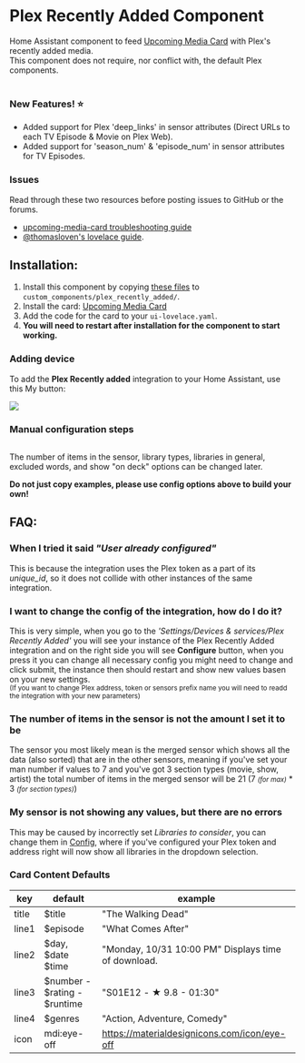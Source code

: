 # Plex Recently Added Component

Home Assistant component to feed [Upcoming Media Card](https://github.com/custom-cards/upcoming-media-card) with
Plex's recently added media.</br>
This component does not require, nor conflict with, the default Plex components.</br></br>

### **New Features! ⭐**
 - Added support for Plex 'deep_links' in sensor attributes (Direct URLs to each TV Episode & Movie on Plex Web).
 - Added support for 'season_num' & 'episode_num' in sensor attributes for TV Episodes.

### Issues
Read through these two resources before posting issues to GitHub or the forums.
 - [upcoming-media-card troubleshooting guide](https://github.com/custom-cards/upcoming-media-card/blob/master/troubleshooting.md)
 - [@thomasloven's lovelace guide](https://github.com/thomasloven/hass-config/wiki/Lovelace-Plugins).

## Installation:
1. Install this component by copying [these files](https://github.com/custom-components/sensor.plex_recently_added/tree/master/custom_components/plex_recently_added) to `custom_components/plex_recently_added/`.
2. Install the card: [Upcoming Media Card](https://github.com/custom-cards/upcoming-media-card)
3. Add the code for the card to your `ui-lovelace.yaml`.
4. **You will need to restart after installation for the component to start working.**

### Adding device
To add the **Plex Recently added** integration to your Home Assistant, use this My button:

<a href="https://my.home-assistant.io/redirect/config_flow_start?domain=plex_recently_added" class="my badge" target="_blank"><img src="https://my.home-assistant.io/badges/config_flow_start.svg"></a>

<details><summary style="list-style: none"><h3><b style="cursor: pointer">Manual configuration steps</b></h3></summary>

If the above My button doesn’t work, you can also perform the following steps manually:

- Browse to your Home Assistant instance.

- Go to [Settings > Devices & Services](https://my.home-assistant.io/redirect/integrations/).

- In the bottom right corner, select the [Add Integration button].(https://my.home-assistant.io/redirect/config_flow_start?domain=plex_recently_added)

- From the list, select **Plex Recently added**.

- Follow the instructions on screen to complete the setup.
</details>

The number of items in the sensor, library types, libraries in general, excluded words, and show "on deck" options can be changed later.

**Do not just copy examples, please use config options above to build your own!**

## FAQ:
### When I tried it said *"User already configured"*
This is because the integration uses the Plex token as a part of its *unique_id*, so it does not collide with other instances of the same integration.

### I want to change the config of the integration, how do I do it?
This is very simple, when you go to the *'Settings/Devices & services/Plex Recently Added'* you will see your instance of the Plex Recently Added integration and on the right side you will see **Configure** button, when you press it you can change all necessary config you might need to change and click submit, the instance then should restart and show new values basen on your new settings.
</br><small>(If you want to change Plex address, token or sensors prefix name you will need to readd the integration with your new parameters)</small>

### The number of items in the sensor is not the amount I set it to be
The sensor you most likely mean is the merged sensor which shows all the data (also sorted) that are in the other sensors, meaning if you've set your man number if values to 7 and you've got 3 section types (movie, show, artist) the total number of items in the merged sensor will be 21 (7 *<small>(for max)</small>* * 3 *<small>(for section types)</small>*)

### My sensor is not showing any values, but there are no errors
This may be caused by incorrectly set *Libraries to consider*, you can change them in [Config](#i-want-to-change-the-config-of-the-integration-how-do-i-do-it), where if you've configured your Plex token and address right will now show all libraries in the dropdown selection.

### Card Content Defaults

| key   | default                      | example                                             |
| ----- | ---------------------------- | --------------------------------------------------- |
| title | $title                       | "The Walking Dead"                                  |
| line1 | $episode                     | "What Comes After"                                  |
| line2 | $day, $date $time            | "Monday, 10/31 10:00 PM" Displays time of download. |
| line3 | $number - $rating - $runtime | "S01E12 - ★ 9.8 - 01:30"                            |
| line4 | $genres                      | "Action, Adventure, Comedy"                         |
| icon  | mdi:eye-off                  | https://materialdesignicons.com/icon/eye-off        |
